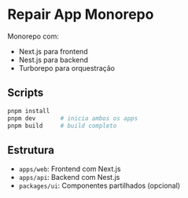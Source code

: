 # Repair App Monorepo

Monorepo com:
- Next.js para frontend
- Nest.js para backend
- Turborepo para orquestração

## Scripts
```bash
pnpm install
pnpm dev       # inicia ambos os apps
pnpm build     # build completo
```

## Estrutura
- `apps/web`: Frontend com Next.js
- `apps/api`: Backend com Nest.js
- `packages/ui`: Componentes partilhados (opcional)